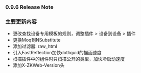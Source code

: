 ﻿### 0.9.6 Release Note

### 主要更新内容

- 更改查找设备专用模板的规则，调整插件 > 设备到设备 > 插件
- 更换Moq到NSubstitute
- 添加过滤器: raw_html
- 引入FastReflection加快dotliquid的描画速度
- 扫描插件中的组件时只扫描公开的类型，加快冷启动速度
- 添加X-ZKWeb-Version头


